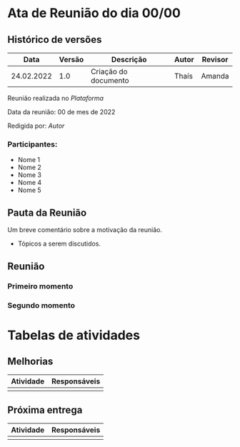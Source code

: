 # Ata de Reunião do dia 00/00

## Histórico de versões
| Data       | Versão | Descrição            | Autor | Revisor |
| ---------- | ------ | -------------------- | ----- | ------- |
| 24.02.2022 | 1.0    | Criação do documento | Thaís | Amanda  |

Reunião realizada no _Plataforma_

Data da reunião: 00 de mes de 2022

Redigida por: _Autor_

### Participantes:

- Nome 1
- Nome 2
- Nome 3
- Nome 4
- Nome 5

## Pauta da Reunião

Um breve comentário sobre a motivação da reunião.
- Tópicos a serem discutidos.

## Reunião
### Primeiro momento

### Segundo momento

# Tabelas de atividades
## Melhorias

| Atividade | Responsáveis |
| --------- | ------------ |
|           |              |

## Próxima entrega

| Atividade | Responsáveis |
| --------- | ------------ |
|           |              |